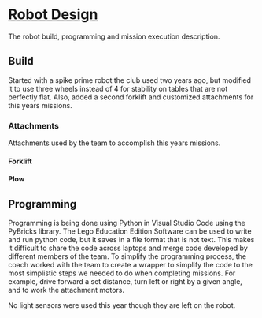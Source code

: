 # [Robot Design](../README.md)

The robot build, programming and mission execution description.

## Build

Started with a spike prime robot the club used two years ago, but modified it to use three wheels instead of 4 for stability on tables that are not perfectly flat.  Also, added a second forklift and customized attachments for this years missions.

### Attachments

Attachments used by the team to accomplish this years missions.

#### Forklift

#### Plow

## Programming

Programming is being done using Python in Visual Studio Code using the PyBricks library.  The Lego Education Edition Software can be used to write and run python code, but it saves in a file format that is not text.  This makes it difficult to share the code across laptops and merge code developed by different members of the team.  To simplify the programming process, the coach worked with the team to create a wrapper to simplify the code to the most simplistic steps we needed to do when completing missions.  For example, drive forward a set distance, turn left or right by a given angle, and to work the attachment motors.

No light sensors were used this year though they are left on the robot.
